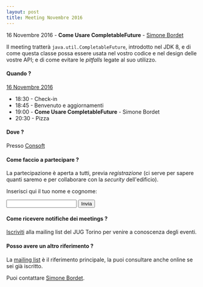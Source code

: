 ```yaml
---
layout: post
title: Meeting Novembre 2016
---
```


16 Novembre 2016 - **Come Usare CompletableFuture** - [Simone Bordet](/people/simonebordet/)

Il meeting tratterà `java.util.CompletableFuture`, introdotto nel JDK 8,
e di come questa classe possa essere usata nel vostro codice e nel
design delle vostre API; e di come evitare le *pitfalls* legate al suo 
utilizzo.

#### Quando ?

<u>16 Novembre 2016</u>

* 18:30 - Check-in
* 18:45 - Benvenuto e aggiornamenti
* 19:00 - **Come Usare CompletableFuture** - Simone Bordet
* 20:30 - Pizza

#### Dove ?

Presso [Consoft](/places/consoft/)

#### Come faccio a partecipare ?

La partecipazione è aperta a tutti, previa *registrazione* (ci serve per sapere 
quanti saremo e per collaborare con la *security* dell'edificio).

Inserisci qui il tuo nome e cognome:

<form action="https://formspree.io/simone.bordet+jug112016@gmail.com" method="POST">
    <input type="text" name="name">
    <input type="hidden" name="_subject" value="JUG Torino Meeting Novembre 2016" />
    <input type="hidden" name="_format" value="plain" />
    <input type="hidden" name="_next" value="/registered" />
    <input type="submit" value="Invia">
</form>

#### Come ricevere notifiche dei meetings ?

[Iscriviti](/subscribe/) alla mailing list del JUG Torino per venire a conoscenza degli eventi.

#### Posso avere un altro riferimento ?

La [mailing list](https://groups.yahoo.com/groups/it-torino-java-jug) è il riferimento principale,
la puoi consultare anche online se sei già iscritto.

Puoi contattare [Simone Bordet](/people/simonebordet/).
